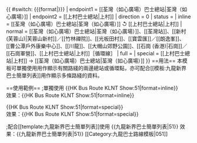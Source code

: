 {{ #switch: {{{format|}}}
  | endpoint1 = [[荃灣（如心廣場）巴士總站|荃灣（如心廣場）]]
  | endpoint2 = [[上村巴士總站|上村]]
  | direction = 0
  | status =
  | inline = [[荃灣（如心廣場）巴士總站|荃灣（如心廣場）]] ↺ [[上村巴士總站|上村]]
  | normal = [[荃灣（如心廣場）巴士總站|荃灣（如心廣場）]]、[[荃灣站]]、[[新村 (芙蓉山)|芙蓉山新村]]／[[竹林禪院]]、[[光板田村]]、[[寶雲匯]]／[[朗逸峯]]、[[曹公潭戶外康樂中心]]、[[川龍]]、[[大帽山郊野公園]]、[[石崗 (香港)|石崗]]／[[石崗軍營]]、[[上村巴士總站|上村]]［循環線］
  | full =
  | special = [[上村巴士總站|上村]] → [[荃灣（如心廣場）巴士總站|荃灣（如心廣場）]]
}}<noinclude>
==用法==
本模板可單獨使用用作顯示有關路綫的兩邊總站或循環點，亦可配合[[模板:九龍新界巴士簡單列表]]用作顯示多條路綫的資料。

==使用範例==
;單獨使用
<nowiki>{{HK Bus Route KLNT Show:51|format=inline}}</nowiki><br>
效果：{{HK Bus Route KLNT Show:51|format=inline}}

<nowiki>{{HK Bus Route KLNT Show:51|format=special}}</nowiki><br>
效果：{{HK Bus Route KLNT Show:51|format=special}}

;配合[[template:九龍新界巴士簡單列表]]使用
<nowiki>{{九龍新界巴士簡單列表|51}}</nowiki>
效果：{{九龍新界巴士簡單列表|51}}
[[Category:九龍巴士路線模板|051]]</noinclude>